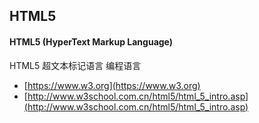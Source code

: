 ## HTML5

#### HTML5 (HyperText Markup Language)
HTML5 超文本标记语言 编程语言
* [https://www.w3.org](https://www.w3.org)
* [http://www.w3school.com.cn/html5/html_5_intro.asp](http://www.w3school.com.cn/html5/html_5_intro.asp) 


